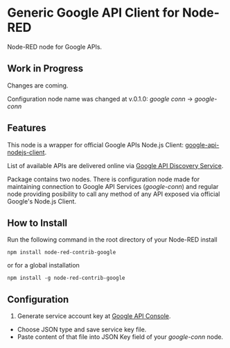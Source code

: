 # Generic Google API Client for Node-RED

Node-RED node for Google APIs. 

## Work in Progress

Changes are coming.

Configuration node name was changed at v.0.1.0: _google conn_ -> _google-conn_

## Features

This node is a wrapper for official Google APIs Node.js Client: [google-api-nodejs-client](https://github.com/google/google-api-nodejs-client).

List of available APIs are delivered online via [Google API Discovery Service](https://developers.google.com/discovery/).

Package contains two nodes. There is configuration node made for maintaining connection to Google API Services (_google-conn_) and regular node providing posibility to call any method of any API exposed via official Google's Node.js Client.

## How to Install

Run the following command in the root directory of your Node-RED install

```
npm install node-red-contrib-google
```

or for a global installation
```
npm install -g node-red-contrib-google
```

## Configuration

1. Generate service account key at [Google API Console](https://console.developers.google.com/apis/credentials/serviceaccountkey).

  * Choose JSON type and save service key file.
  * Paste content of that file into JSON Key field of your _google-conn_ node.
  
